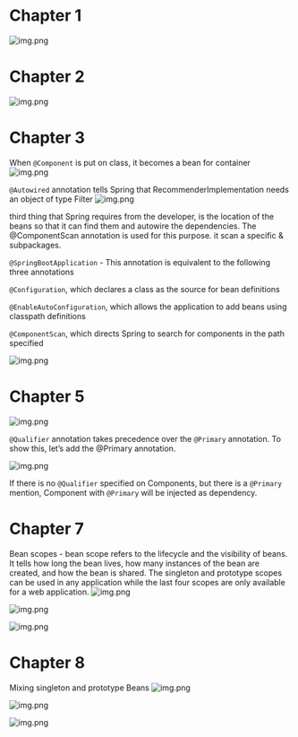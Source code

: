 # Chapter 1

![img.png](src/main/resources/static/lesson1.png)

# Chapter 2

![img.png](src/main/resources/static/lesson2.png)

# Chapter 3
When `@Component` is put on class, it becomes a bean for container 
![img.png](src/main/resources/static/lesson3_beans.png)

`@Autowired` annotation tells Spring that RecommenderImplementation needs an object of type Filter
![img.png](src/main/resources/static/lesson3_autowired.png)

third thing that Spring requires from the developer, is the location of the beans so that it can find them and autowire the dependencies. The @ComponentScan annotation is used for this purpose.
it scan a specific & subpackages.

`@SpringBootApplication` - This annotation is equivalent to the following three annotations

`@Configuration`, which declares a class as the source for bean definitions

`@EnableAutoConfiguration`, which allows the application to add beans using classpath definitions

`@ComponentScan`, which directs Spring to search for components in the path specified

![img.png](src/main/resources/static/lesson3_springboot.png)

# Chapter 5

![img.png](src/main/resources/static/lesson5_qualifier.png)

`@Qualifier` annotation takes precedence over the `@Primary` annotation. To show this, let’s add the @Primary annotation.

![img.png](src/main/resources/static/lesson5_primary.png)

If there is no `@Qualifier` specified on Components, but there is a `@Primary` mention, 
Component with `@Primary` will be injected as dependency.

# Chapter 7 
Bean scopes - bean scope refers to the lifecycle and the visibility of beans. It tells how long the bean lives, how many instances of the bean are created, and how the bean is shared. 
The singleton and prototype scopes can be used in any application while the last four scopes are only available for a web application.
![img.png](src/main/resources/static/lesson7_bean_scope.png)

![img.png](src/main/resources/static/lesson7_singleton_bean.png)

![img.png](src/main/resources/static/lesson7_prototype_bean.png)

# Chapter 8
Mixing singleton and prototype Beans
![img.png](src/main/resources/static/lesson8_singleton_bean.png)

![img.png](src/main/resources/static/lesson8_prototype_bean.png)

![img.png](src/main/resources/static/lesson8_proxy_bean.png)